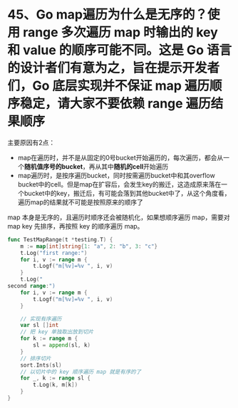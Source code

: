 # 45、Go map遍历为什么是无序的？使用 range 多次遍历 map 时输出的 key 和 value 的顺序可能不同。这是 Go 语言的设计者们**有意为之**，旨在提示开发者们，Go 底层实现并不保证 map 遍历顺序稳定，请大家不要依赖 range 遍历结果顺序

主要原因有2点：

- map在遍历时，并不是从固定的0号bucket开始遍历的，每次遍历，都会从一个**随机值序号的bucket**，再从其中**随机的cell**开始遍历
- map遍历时，是按序遍历bucket，同时按需遍历bucket中和其overflow bucket中的cell。但是map在扩容后，会发生key的搬迁，这造成原来落在一个bucket中的key，搬迁后，有可能会落到其他bucket中了，从这个角度看，遍历map的结果就不可能是按照原来的顺序了

map 本身是无序的，且遍历时顺序还会被随机化，如果想顺序遍历 map，需要对 map key 先排序，再按照 key 的顺序遍历 map。

```go
func TestMapRange(t *testing.T) {
    m := map[int]string{1: "a", 2: "b", 3: "c"}
    t.Log("first range:")
    for i, v := range m {
        t.Logf("m[%v]=%v ", i, v)
    }
    t.Log("
second range:")
    for i, v := range m {
        t.Logf("m[%v]=%v ", i, v)
    }

    // 实现有序遍历
    var sl []int
    // 把 key 单独取出放到切片
    for k := range m {
        sl = append(sl, k)
    }
    // 排序切片
    sort.Ints(sl)
    // 以切片中的 key 顺序遍历 map 就是有序的了
    for _, k := range sl {
        t.Log(k, m[k])
    }
}
```

